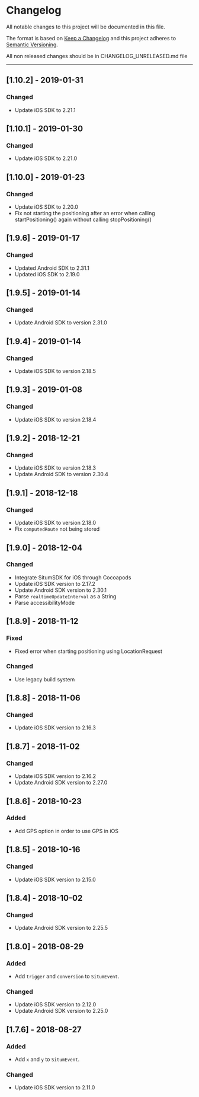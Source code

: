 # Changelog
All notable changes to this project will be documented in this file.

The format is based on [Keep a Changelog](http://keepachangelog.com/en/1.0.0/)
and this project adheres to [Semantic Versioning](http://semver.org/spec/v2.0.0.html).

All non released changes should be in CHANGELOG_UNRELEASED.md file

---------
## [1.10.2] - 2019-01-31

### Changed

* Update iOS SDK to 2.21.1


## [1.10.1] - 2019-01-30

### Changed

* Update iOS SDK to 2.21.0


## [1.10.0] - 2019-01-23

### Changed

* Update iOS SDK to 2.20.0
* Fix not starting the positioning after an error when calling startPositioning() again without calling stopPositioning()


## [1.9.6] - 2019-01-17

### Changed

* Updated Android SDK to 2.31.1
* Updated iOS SDK to 2.19.0


## [1.9.5] - 2019-01-14

### Changed

* Update Android SDK to version 2.31.0


## [1.9.4] - 2019-01-14

### Changed

* Update iOS SDK to version 2.18.5


## [1.9.3] - 2019-01-08

### Changed

* Update iOS SDK to version 2.18.4

## [1.9.2] - 2018-12-21

### Changed

* Update iOS SDK to version 2.18.3
* Update Android SDK to version 2.30.4


## [1.9.1] - 2018-12-18

### Changed
* Update iOS SDK to version 2.18.0
* Fix `computedRoute` not being stored


## [1.9.0] - 2018-12-04

### Changed
* Integrate SitumSDK for iOS through Cocoapods
* Update iOS SDK version to 2.17.2
* Update Android SDK version to 2.30.1
* Parse `realtimeUpdateInterval` as a String
* Parse accessibilityMode 


## [1.8.9] - 2018-11-12

### Fixed
* Fixed error when starting positioning using LocationRequest

### Changed
* Use legacy build system

## [1.8.8] - 2018-11-06

### Changed
* Update iOS SDK version to 2.16.3


## [1.8.7] - 2018-11-02

### Changed
* Update iOS SDK version to 2.16.2
* Update Android SDK version to 2.27.0


## [1.8.6] - 2018-10-23

### Added
* Add GPS option in order to use GPS in iOS

## [1.8.5] - 2018-10-16

### Changed
* Update iOS SDK version to 2.15.0

## [1.8.4] - 2018-10-02

### Changed
* Update Android SDK version to 2.25.5

## [1.8.0] - 2018-08-29

### Added
* Add `trigger` and `conversion` to `SitumEvent`.

### Changed
* Update iOS SDK version to 2.12.0
* Update Android SDK version to 2.25.0

## [1.7.6] - 2018-08-27

### Added
* Add `x` and `y` to `SitumEvent`.

### Changed
* Update iOS SDK version to 2.11.0
